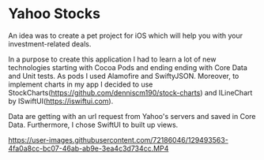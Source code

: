 


# Yahoo Stocks
An idea was to create a pet project for iOS which will help you with your investment-related deals. 

In a purpose to create this application I had to learn a lot of new technologies starting with Cocoa Pods and ending ending with Core Data and Unit tests.
As pods I used Alamofire and SwiftyJSON. Moreover, to implement charts in my app I decided to use StockCharts(https://github.com/denniscm190/stock-charts) and ILineChart by ISwiftUI(https://iswiftui.com).

Data are getting with an url request from Yahoo's servers and saved in Core Data. Furthermore, I chose SwiftUI to built up views.

https://user-images.githubusercontent.com/72186046/129493563-4fa0a8cc-bc07-46ab-ab9e-3ea4c3d734cc.MP4


